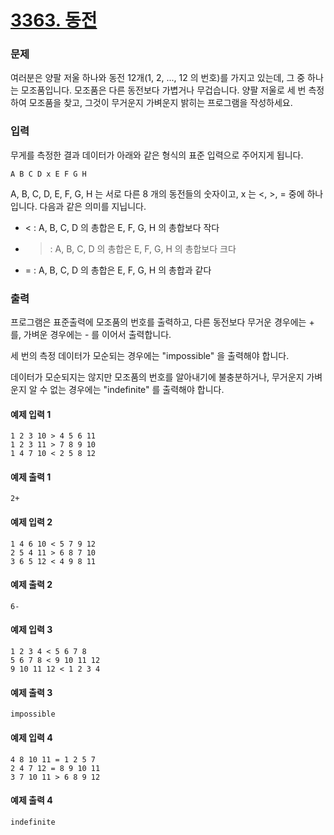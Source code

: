 # [3363. 동전](https://www.acmicpc.net/problem/3363)

### 문제
여러분은 양팔 저울 하나와 동전 12개(1, 2, ..., 12 의 번호)를 가지고 있는데, 그 중 하나는 모조품입니다. 모조품은 다른 동전보다 가볍거나 무겁습니다. 양팔 저울로 세 번 측정하여 모조품을 찾고, 그것이 무거운지 가벼운지 밝히는 프로그램을 작성하세요.

### 입력

무게를 측정한 결과 데이터가 아래와 같은 형식의 표준 입력으로 주어지게 됩니다.

```shell
A B C D x E F G H
```

A, B, C, D, E, F, G, H 는 서로 다른 8 개의 동전들의 숫자이고, x 는 <, >, =  중에 하나입니다. 다음과 같은 의미를 지닙니다.

- < : A, B, C, D 의 총합은 E, F, G, H 의 총합보다 작다
- > : A, B, C, D 의 총합은 E, F, G, H 의 총합보다 크다
- = : A, B, C, D 의 총합은 E, F, G, H 의 총합과 같다

### 출력

프로그램은 표준출력에 모조품의 번호를 출력하고, 다른 동전보다 무거운 경우에는 + 를, 가벼운 경우에는 - 를 이어서 출력합니다.

세 번의 측정 데이터가 모순되는 경우에는 "impossible" 을 출력해야 합니다.

데이터가 모순되지는 않지만 모조품의 번호를 알아내기에 불충분하거나, 무거운지 가벼운지 알 수 없는 경우에는 "indefinite" 를 출력해야 합니다.

#### 예제 입력 1 

```shell
1 2 3 10 > 4 5 6 11
1 2 3 11 > 7 8 9 10
1 4 7 10 < 2 5 8 12
```

#### 예제 출력 1 

```shell
2+
```

#### 예제 입력 2 

```shell
1 4 6 10 < 5 7 9 12
2 5 4 11 > 6 8 7 10
3 6 5 12 < 4 9 8 11
```

#### 예제 출력 2 

```shell
6-
```

#### 예제 입력 3 

```shell
1 2 3 4 < 5 6 7 8
5 6 7 8 < 9 10 11 12
9 10 11 12 < 1 2 3 4
```

#### 예제 출력 3 

```shell
impossible
```

#### 예제 입력 4 

```shell
4 8 10 11 = 1 2 5 7
2 4 7 12 = 8 9 10 11
3 7 10 11 > 6 8 9 12
```

#### 예제 출력 4 

```shell
indefinite
```